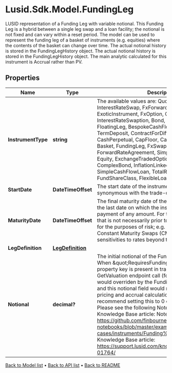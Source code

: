 # Lusid.Sdk.Model.FundingLeg
LUSID representation of a Funding Leg with variable notional.    This Funding Leg is a hybrid between a single leg swap and a loan facility; the notional is not fixed and can vary within a reset period.                 The model can be used to represent the funding leg of a basket of instruments (e.g. equities) where the contents  of the basket can change over time. The actual notional history is stored in the FundingLegHistory object.     The actual notional history is stored in the FundingLegHistory object.                The main analytic calculated for this instrument is Accrual rather than PV.

## Properties

Name | Type | Description | Notes
------------ | ------------- | ------------- | -------------
**InstrumentType** | **string** | The available values are: QuotedSecurity, InterestRateSwap, FxForward, Future, ExoticInstrument, FxOption, CreditDefaultSwap, InterestRateSwaption, Bond, EquityOption, FixedLeg, FloatingLeg, BespokeCashFlowsLeg, Unknown, TermDeposit, ContractForDifference, EquitySwap, CashPerpetual, CapFloor, CashSettled, CdsIndex, Basket, FundingLeg, FxSwap, ForwardRateAgreement, SimpleInstrument, Repo, Equity, ExchangeTradedOption, ReferenceInstrument, ComplexBond, InflationLinkedBond, InflationSwap, SimpleCashFlowLoan, TotalReturnSwap, InflationLeg, FundShareClass, FlexibleLoan, UnsettledCash, Cash | 
**StartDate** | **DateTimeOffset** | The start date of the instrument. This is normally synonymous with the trade-date. | 
**MaturityDate** | **DateTimeOffset** | The final maturity date of the instrument. This means the last date on which the instruments makes a payment of any amount.  For the avoidance of doubt, that is not necessarily prior to its last sensitivity date for the purposes of risk; e.g. instruments such as  Constant Maturity Swaps (CMS) often have sensitivities to rates beyond their last payment date. | 
**LegDefinition** | [**LegDefinition**](LegDefinition.md) |  | 
**Notional** | **decimal?** | The initial notional of the Funding Leg instrument.  When \&quot;RequiresFundingLegHistory\&quot; property key is present in transaction key, during a GetValuation endpoint call (for instance),  this field would overriden by the Funding Leg history&#39;s notional and this notional field would not be used in the pricing and accrual calculations.  As such, we recommend setting this to 0 or not setting it at all.  Please see the following Notebook example and Knowledge Base article:  Notebook: https://github.com/finbourne/sample-notebooks/blob/master/examples/use-cases/instruments/Funding%20Leg%20Swap.ipynb  Knowledge Base article: https://support.lusid.com/knowledgebase/article/KA-01764/ | [optional] 

[Back to Model list](../README.md#documentation-for-models) &#8226; [Back to API list](../README.md#documentation-for-api-endpoints) &#8226; [Back to README](../README.md)

